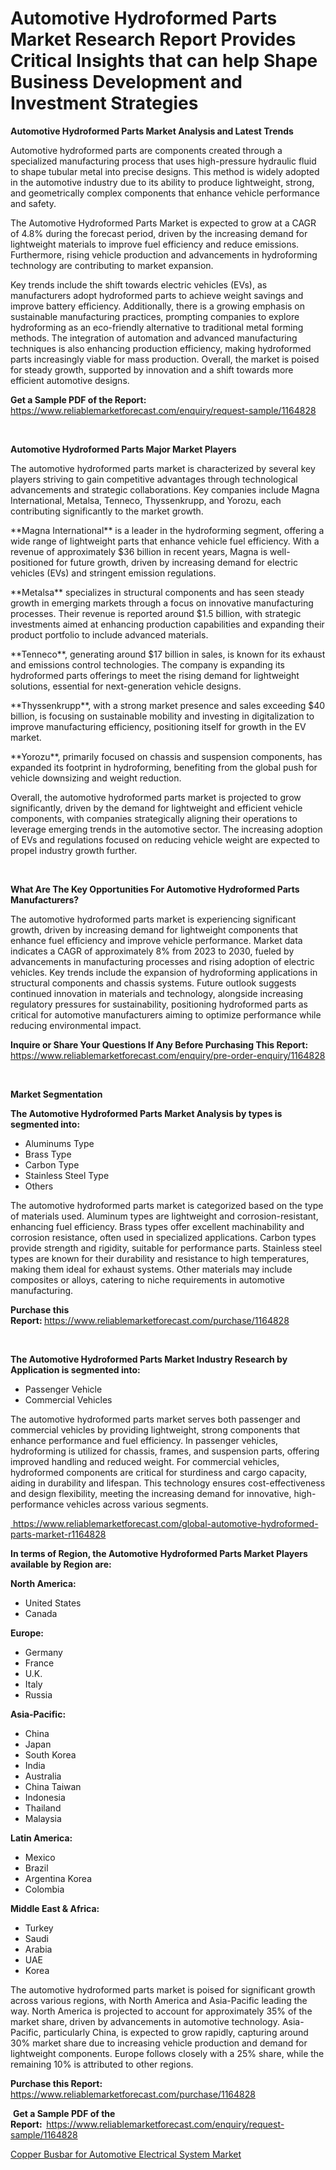 <p><h1>Automotive Hydroformed Parts Market Research Report Provides Critical Insights that can help Shape Business Development and Investment Strategies</h1></p><p><strong>Automotive Hydroformed Parts Market Analysis and Latest Trends</strong></p>
<p><p>Automotive hydroformed parts are components created through a specialized manufacturing process that uses high-pressure hydraulic fluid to shape tubular metal into precise designs. This method is widely adopted in the automotive industry due to its ability to produce lightweight, strong, and geometrically complex components that enhance vehicle performance and safety. </p><p>The Automotive Hydroformed Parts Market is expected to grow at a CAGR of 4.8% during the forecast period, driven by the increasing demand for lightweight materials to improve fuel efficiency and reduce emissions. Furthermore, rising vehicle production and advancements in hydroforming technology are contributing to market expansion. </p><p>Key trends include the shift towards electric vehicles (EVs), as manufacturers adopt hydroformed parts to achieve weight savings and improve battery efficiency. Additionally, there is a growing emphasis on sustainable manufacturing practices, prompting companies to explore hydroforming as an eco-friendly alternative to traditional metal forming methods. The integration of automation and advanced manufacturing techniques is also enhancing production efficiency, making hydroformed parts increasingly viable for mass production. Overall, the market is poised for steady growth, supported by innovation and a shift towards more efficient automotive designs.</p></p>
<p><strong>Get a Sample PDF of the Report:&nbsp;</strong> <a href="https://www.reliablemarketforecast.com/enquiry/request-sample/1164828?utm_campaign=2481&utm_medium=2&utm_source=Github&utm_content=ia&utm_term=30032025&utm_id=automotive-hydroformed-parts">https://www.reliablemarketforecast.com/enquiry/request-sample/1164828</a></p>
<p>&nbsp;</p>
<p><strong>Automotive Hydroformed Parts Major Market Players</strong></p>
<p><p>The automotive hydroformed parts market is characterized by several key players striving to gain competitive advantages through technological advancements and strategic collaborations. Key companies include Magna International, Metalsa, Tenneco, Thyssenkrupp, and Yorozu, each contributing significantly to the market growth.</p><p>**Magna International** is a leader in the hydroforming segment, offering a wide range of lightweight parts that enhance vehicle fuel efficiency. With a revenue of approximately $36 billion in recent years, Magna is well-positioned for future growth, driven by increasing demand for electric vehicles (EVs) and stringent emission regulations.</p><p>**Metalsa** specializes in structural components and has seen steady growth in emerging markets through a focus on innovative manufacturing processes. Their revenue is reported around $1.5 billion, with strategic investments aimed at enhancing production capabilities and expanding their product portfolio to include advanced materials.</p><p>**Tenneco**, generating around $17 billion in sales, is known for its exhaust and emissions control technologies. The company is expanding its hydroformed parts offerings to meet the rising demand for lightweight solutions, essential for next-generation vehicle designs.</p><p>**Thyssenkrupp**, with a strong market presence and sales exceeding $40 billion, is focusing on sustainable mobility and investing in digitalization to improve manufacturing efficiency, positioning itself for growth in the EV market.</p><p>**Yorozu**, primarily focused on chassis and suspension components, has expanded its footprint in hydroforming, benefiting from the global push for vehicle downsizing and weight reduction.</p><p>Overall, the automotive hydroformed parts market is projected to grow significantly, driven by the demand for lightweight and efficient vehicle components, with companies strategically aligning their operations to leverage emerging trends in the automotive sector. The increasing adoption of EVs and regulations focused on reducing vehicle weight are expected to propel industry growth further.</p></p>
<p>&nbsp;</p>
<p><strong>What Are The Key Opportunities For Automotive Hydroformed Parts Manufacturers?</strong></p>
<p><p>The automotive hydroformed parts market is experiencing significant growth, driven by increasing demand for lightweight components that enhance fuel efficiency and improve vehicle performance. Market data indicates a CAGR of approximately 8% from 2023 to 2030, fueled by advancements in manufacturing processes and rising adoption of electric vehicles. Key trends include the expansion of hydroforming applications in structural components and chassis systems. Future outlook suggests continued innovation in materials and technology, alongside increasing regulatory pressures for sustainability, positioning hydroformed parts as critical for automotive manufacturers aiming to optimize performance while reducing environmental impact.</p></p>
<p><strong>Inquire or Share Your Questions If Any Before Purchasing This Report:</strong> <a href="https://www.reliablemarketforecast.com/enquiry/pre-order-enquiry/1164828?utm_campaign=2481&utm_medium=2&utm_source=Github&utm_content=ia&utm_term=30032025&utm_id=automotive-hydroformed-parts">https://www.reliablemarketforecast.com/enquiry/pre-order-enquiry/1164828</a></p>
<p>&nbsp;</p>
<p><strong>Market Segmentation</strong></p>
<p><strong>The Automotive Hydroformed Parts Market Analysis by types is segmented into:</strong></p>
<p><ul><li>Aluminums Type</li><li>Brass Type</li><li>Carbon Type</li><li>Stainless Steel Type</li><li>Others</li></ul></p>
<p><p>The automotive hydroformed parts market is categorized based on the type of materials used. Aluminum types are lightweight and corrosion-resistant, enhancing fuel efficiency. Brass types offer excellent machinability and corrosion resistance, often used in specialized applications. Carbon types provide strength and rigidity, suitable for performance parts. Stainless steel types are known for their durability and resistance to high temperatures, making them ideal for exhaust systems. Other materials may include composites or alloys, catering to niche requirements in automotive manufacturing.</p></p>
<p><strong>Purchase this Report:&nbsp;</strong><a href="https://www.reliablemarketforecast.com/purchase/1164828?utm_campaign=2481&utm_medium=2&utm_source=Github&utm_content=ia&utm_term=30032025&utm_id=automotive-hydroformed-parts">https://www.reliablemarketforecast.com/purchase/1164828</a></p>
<p>&nbsp;</p>
<p><strong>The Automotive Hydroformed Parts Market Industry Research by Application is segmented into:</strong></p>
<p><ul><li>Passenger Vehicle</li><li>Commercial Vehicles</li></ul></p>
<p><p>The automotive hydroformed parts market serves both passenger and commercial vehicles by providing lightweight, strong components that enhance performance and fuel efficiency. In passenger vehicles, hydroforming is utilized for chassis, frames, and suspension parts, offering improved handling and reduced weight. For commercial vehicles, hydroformed components are critical for sturdiness and cargo capacity, aiding in durability and lifespan. This technology ensures cost-effectiveness and design flexibility, meeting the increasing demand for innovative, high-performance vehicles across various segments.</p></p>
<p><a href="https://www.reliablemarketforecast.com/global-automotive-hydroformed-parts-market-r1164828?utm_campaign=2481&utm_medium=2&utm_source=Github&utm_content=ia&utm_term=30032025&utm_id=automotive-hydroformed-parts">&nbsp;https://www.reliablemarketforecast.com/global-automotive-hydroformed-parts-market-r1164828</a></p>
<p><strong>In terms of Region, the Automotive Hydroformed Parts Market Players available by Region are:</strong></p>
<p>
    <p> <strong> North America: </strong>
        <ul>
            <li>United States</li>
            <li>Canada</li>
        </ul>
        </p> 
    <p> <strong> Europe: </strong>
        <ul>
            <li>Germany</li>
            <li>France</li>
            <li>U.K.</li>
            <li>Italy</li>
            <li>Russia</li>
        </ul>
        </p> 
    <p> <strong> Asia-Pacific: </strong>
        <ul>
            <li>China</li>
            <li>Japan</li>
            <li>South Korea</li>
            <li>India</li>
            <li>Australia</li>
            <li>China Taiwan</li>
            <li>Indonesia</li>
            <li>Thailand</li>
            <li>Malaysia</li>
        </ul>
        </p> 
    <p> <strong> Latin America: </strong>
        <ul>
            <li>Mexico</li>
            <li>Brazil</li>
            <li>Argentina Korea</li>
            <li>Colombia</li>
        </ul>
        </p> 
    <p> <strong> Middle East & Africa: </strong>
        <ul>
            <li>Turkey</li>
            <li>Saudi</li>
            <li>Arabia</li>
            <li>UAE</li>
            <li>Korea</li>
        </ul>
    </p>
    </p>
<p><p>The automotive hydroformed parts market is poised for significant growth across various regions, with North America and Asia-Pacific leading the way. North America is projected to account for approximately 35% of the market share, driven by advancements in automotive technology. Asia-Pacific, particularly China, is expected to grow rapidly, capturing around 30% market share due to increasing vehicle production and demand for lightweight components. Europe follows closely with a 25% share, while the remaining 10% is attributed to other regions.</p></p>
<p><strong>Purchase this Report: </strong><a href="https://www.reliablemarketforecast.com/purchase/1164828?utm_campaign=2481&utm_medium=2&utm_source=Github&utm_content=ia&utm_term=30032025&utm_id=automotive-hydroformed-parts">https://www.reliablemarketforecast.com/purchase/1164828</a></p>
<p>&nbsp;<strong>Get a Sample PDF of the Report:&nbsp;&nbsp;</strong><a href="https://www.reliablemarketforecast.com/enquiry/request-sample/1164828?utm_campaign=2481&utm_medium=2&utm_source=Github&utm_content=ia&utm_term=30032025&utm_id=automotive-hydroformed-parts">https://www.reliablemarketforecast.com/enquiry/request-sample/1164828</a></p>
<p><strong></strong></p>
<p><p><a href="https://github.com/ovtkosle/Market-Research-Report-List-1/blob/main/copper-busbar-for-automotive-electrical-system-market.md?utm_campaign=2481&utm_medium=2&utm_source=Github&utm_content=ia&utm_term=30032025&utm_id=automotive-hydroformed-parts">Copper Busbar for Automotive Electrical System Market</a></p></p>